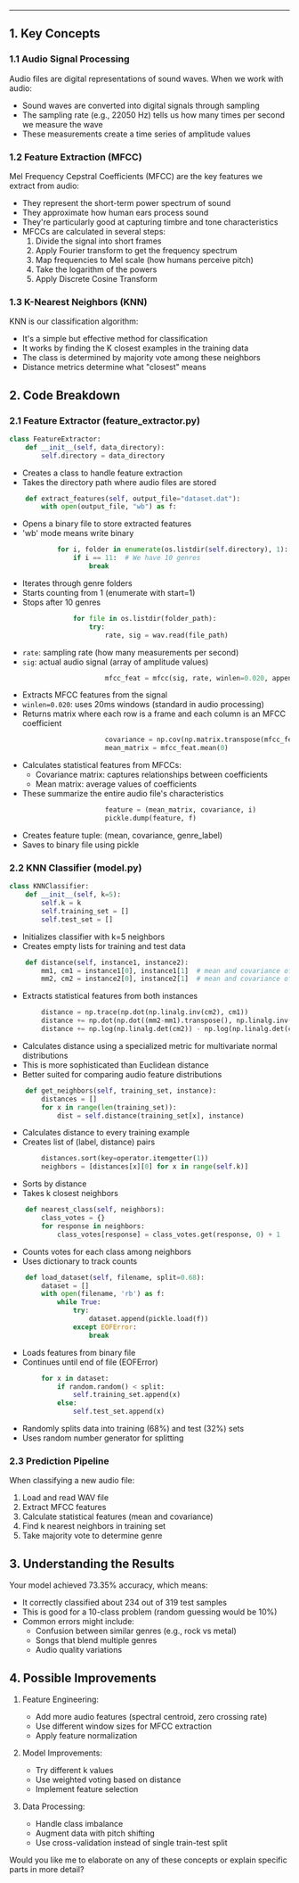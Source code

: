 ___ 
## 1. Key Concepts

### 1.1 Audio Signal Processing
Audio files are digital representations of sound waves. When we work with audio:
- Sound waves are converted into digital signals through sampling
- The sampling rate (e.g., 22050 Hz) tells us how many times per second we measure the wave
- These measurements create a time series of amplitude values

### 1.2 Feature Extraction (MFCC)
Mel Frequency Cepstral Coefficients (MFCC) are the key features we extract from audio:
- They represent the short-term power spectrum of sound
- They approximate how human ears process sound
- They're particularly good at capturing timbre and tone characteristics
- MFCCs are calculated in several steps:
  1. Divide the signal into short frames
  2. Apply Fourier transform to get the frequency spectrum
  3. Map frequencies to Mel scale (how humans perceive pitch)
  4. Take the logarithm of the powers
  5. Apply Discrete Cosine Transform

### 1.3 K-Nearest Neighbors (KNN)
KNN is our classification algorithm:
- It's a simple but effective method for classification
- It works by finding the K closest examples in the training data
- The class is determined by majority vote among these neighbors
- Distance metrics determine what "closest" means

## 2. Code Breakdown

### 2.1 Feature Extractor (feature_extractor.py)

```python
class FeatureExtractor:
    def __init__(self, data_directory):
        self.directory = data_directory
```
- Creates a class to handle feature extraction
- Takes the directory path where audio files are stored

```python
    def extract_features(self, output_file="dataset.dat"):
        with open(output_file, "wb") as f:
```
- Opens a binary file to store extracted features
- 'wb' mode means write binary

```python
            for i, folder in enumerate(os.listdir(self.directory), 1):
                if i == 11:  # We have 10 genres
                    break
```
- Iterates through genre folders
- Starts counting from 1 (enumerate with start=1)
- Stops after 10 genres

```python
                for file in os.listdir(folder_path):
                    try:
                        rate, sig = wav.read(file_path)
```
- `rate`: sampling rate (how many measurements per second)
- `sig`: actual audio signal (array of amplitude values)

```python
                        mfcc_feat = mfcc(sig, rate, winlen=0.020, appendEnergy=False)
```
- Extracts MFCC features from the signal
- `winlen=0.020`: uses 20ms windows (standard in audio processing)
- Returns matrix where each row is a frame and each column is an MFCC coefficient

```python
                        covariance = np.cov(np.matrix.transpose(mfcc_feat))
                        mean_matrix = mfcc_feat.mean(0)
```
- Calculates statistical features from MFCCs:
  - Covariance matrix: captures relationships between coefficients
  - Mean matrix: average values of coefficients
- These summarize the entire audio file's characteristics

```python
                        feature = (mean_matrix, covariance, i)
                        pickle.dump(feature, f)
```
- Creates feature tuple: (mean, covariance, genre_label)
- Saves to binary file using pickle

### 2.2 KNN Classifier (model.py)

```python
class KNNClassifier:
    def __init__(self, k=5):
        self.k = k
        self.training_set = []
        self.test_set = []
```
- Initializes classifier with k=5 neighbors
- Creates empty lists for training and test data

```python
    def distance(self, instance1, instance2):
        mm1, cm1 = instance1[0], instance1[1]  # mean and covariance of first instance
        mm2, cm2 = instance2[0], instance2[1]  # mean and covariance of second instance
```
- Extracts statistical features from both instances

```python
        distance = np.trace(np.dot(np.linalg.inv(cm2), cm1))
        distance += np.dot(np.dot((mm2-mm1).transpose(), np.linalg.inv(cm2)), mm2-mm1)
        distance += np.log(np.linalg.det(cm2)) - np.log(np.linalg.det(cm1))
```
- Calculates distance using a specialized metric for multivariate normal distributions
- This is more sophisticated than Euclidean distance
- Better suited for comparing audio feature distributions

```python
    def get_neighbors(self, training_set, instance):
        distances = []
        for x in range(len(training_set)):
            dist = self.distance(training_set[x], instance)
```
- Calculates distance to every training example
- Creates list of (label, distance) pairs

```python
        distances.sort(key=operator.itemgetter(1))
        neighbors = [distances[x][0] for x in range(self.k)]
```
- Sorts by distance
- Takes k closest neighbors

```python
    def nearest_class(self, neighbors):
        class_votes = {}
        for response in neighbors:
            class_votes[response] = class_votes.get(response, 0) + 1
```
- Counts votes for each class among neighbors
- Uses dictionary to track counts

```python
    def load_dataset(self, filename, split=0.68):
        dataset = []
        with open(filename, 'rb') as f:
            while True:
                try:
                    dataset.append(pickle.load(f))
                except EOFError:
                    break
```
- Loads features from binary file
- Continues until end of file (EOFError)

```python
        for x in dataset:
            if random.random() < split:
                self.training_set.append(x)
            else:
                self.test_set.append(x)
```
- Randomly splits data into training (68%) and test (32%) sets
- Uses random number generator for splitting

### 2.3 Prediction Pipeline

When classifying a new audio file:
1. Load and read WAV file
2. Extract MFCC features
3. Calculate statistical features (mean and covariance)
4. Find k nearest neighbors in training set
5. Take majority vote to determine genre

## 3. Understanding the Results

Your model achieved 73.35% accuracy, which means:
- It correctly classified about 234 out of 319 test samples
- This is good for a 10-class problem (random guessing would be 10%)
- Common errors might include:
  - Confusion between similar genres (e.g., rock vs metal)
  - Songs that blend multiple genres
  - Audio quality variations

## 4. Possible Improvements

1. Feature Engineering:
   - Add more audio features (spectral centroid, zero crossing rate)
   - Use different window sizes for MFCC extraction
   - Apply feature normalization

2. Model Improvements:
   - Try different k values
   - Use weighted voting based on distance
   - Implement feature selection

3. Data Processing:
   - Handle class imbalance
   - Augment data with pitch shifting
   - Use cross-validation instead of single train-test split

Would you like me to elaborate on any of these concepts or explain specific parts in more detail?

